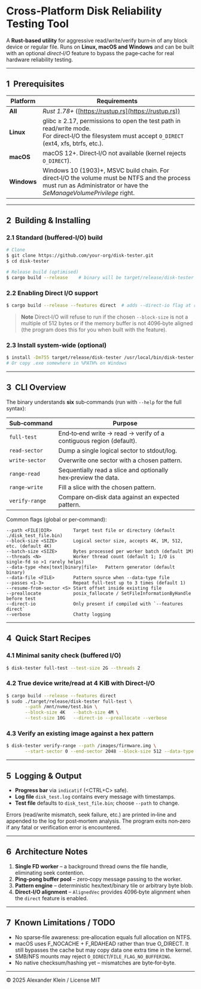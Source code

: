 # Cross‑Platform Disk Reliability Testing Tool

A **Rust-based utility** for aggressive read/write/verify burn‑in of any block device or regular file. Runs on **Linux, macOS and Windows** and can be built with an optional *direct‑I/O* feature to bypass the page‑cache for real hardware reliability testing.

---

## 1  Prerequisites

| Platform    | Requirements                                                                                                                                                        |
| ----------- | ------------------------------------------------------------------------------------------------------------------------------------------------------------------- |
| **All**     | *Rust 1.78+* ([https://rustup.rs](https://rustup.rs))                                                                                                               |
| **Linux**   | glibc ≥ 2.17, permissions to open the test path in read/write mode. <br>For direct‑I/O the filesystem must accept `O_DIRECT` (ext4, xfs, btrfs, etc.).              |
| **macOS**   | macOS 12+. Direct‑I/O not available (kernel rejects `O_DIRECT`).                                                                                                    |
| **Windows** | Windows 10 (1903)+, MSVC build chain. For direct‑I/O the volume must be NTFS and the process must run as Administrator or have the *SeManageVolumePrivilege* right. |

---

## 2  Building & Installing

### 2.1 Standard (buffered‑I/O) build

```bash
# Clone
$ git clone https://github.com/your-org/disk‑tester.git
$ cd disk‑tester

# Release build (optimised)
$ cargo build --release    # binary will be target/release/disk-tester
```

### 2.2 Enabling Direct I/O support

```bash
$ cargo build --release --features direct  # adds --direct-io flag at runtime
```

> **Note**  Direct‑I/O will refuse to run if the chosen `--block-size` is not a multiple of 512 bytes or if the memory buffer is not 4096‑byte aligned (the program does this for you when built with the feature).

### 2.3 Install system‑wide (optional)

```bash
$ install -Dm755 target/release/disk-tester /usr/local/bin/disk-tester   # Linux & macOS
# Or copy .exe somewhere in %PATH% on Windows
```

---

## 3  CLI Overview

The binary understands **six** sub‑commands (run with `--help` for the full syntax):

| Sub‑command    | Purpose                                                            |
| -------------- | ------------------------------------------------------------------ |
| `full-test`    | End‑to‑end write → read → verify of a contiguous region (default). |
| `read-sector`  | Dump a single logical sector to stdout/log.                        |
| `write-sector` | Overwrite one sector with a chosen pattern.                        |
| `range-read`   | Sequentially read a slice and optionally hex‑preview the data.     |
| `range-write`  | Fill a slice with the chosen pattern.                              |
| `verify-range` | Compare on‑disk data against an expected pattern.                  |

Common flags (global or per‑command):

```
--path <FILE|DIR>        Target test file or directory (default ./disk_test_file.bin)
--block-size <SIZE>      Logical sector size, accepts 4K, 1M, 512, etc. (default 4K)
--batch-size <SIZE>      Bytes processed per worker batch (default 1M)
--threads <N>            Worker thread count (default 1; I/O is single‑fd so >1 rarely helps)
--data-type <hex|text|binary|file>   Pattern generator (default binary)
--data-file <FILE>       Pattern source when --data-type file
--passes <1‑3>           Repeat full-test up to 3 times (default 1)
--resume-from-sector <S> Start offset inside existing file
--preallocate            posix_fallocate / SetFileInformationByHandle before test
--direct-io              Only present if compiled with `--features direct`
--verbose                Chatty logging
```

---

## 4  Quick Start Recipes

### 4.1 Minimal sanity check (buffered I/O)

```bash
$ disk-tester full-test --test-size 2G --threads 2
```

### 4.2 True device write/read at 4 KiB with Direct‑I/O

```bash
$ cargo build --release --features direct
$ sudo ./target/release/disk-tester full-test \
       --path /mnt/nvme/test.bin \
       --block-size 4K   --batch-size 4M \
       --test-size 10G   --direct-io --preallocate --verbose
```

### 4.3 Verify an existing image against a hex pattern

```bash
$ disk-tester verify-range --path /images/firmware.img \
       --start-sector 0 --end-sector 2048 --block-size 512 --data-type hex
```

---

## 5  Logging & Output

* **Progress bar** via `indicatif` (\<CTRL+C> safe).
* **Log file** `disk_test.log` contains every message with timestamps.
* **Test file** defaults to `disk_test_file.bin`; choose `--path` to change.

Errors (read/write mismatch, seek failure, etc.) are printed in‑line and appended to the log for post‑mortem analysis. The program exits non‑zero if any fatal or verification error is encountered.

---

## 6  Architecture Notes

1. **Single FD worker** – a background thread owns the file handle, eliminating seek contention.
2. **Ping‑pong buffer pool** – zero‑copy message passing to the worker.
3. **Pattern engine** – deterministic hex/text/binary tile or arbitrary byte blob.
4. **Direct‑I/O alignment** – `AlignedVec` provides 4096‑byte alignment when the `direct` feature is enabled.

---

## 7  Known Limitations / TODO

* No sparse‑file awareness: pre‑allocation equals full allocation on NTFS.
* macOS uses F_NOCACHE + F_RDAHEAD rather than true O_DIRECT.  It still
  bypasses the cache but may copy data one extra time in the kernel.
* SMB/NFS mounts may reject `O_DIRECT`/`FILE_FLAG_NO_BUFFERING`.
* No native checksum/hashing yet – mismatches are byte‑for‑byte.

---

© 2025 Alexander Klein / License MIT
